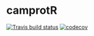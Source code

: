 camprotR
================


<!-- badges: start -->
[![Travis build status](https://travis-ci.org/CambridgeCentreForProteomics/camprotR.svg?branch=master)](https://travis-ci.org/CambridgeCentreForProteomics/camprotR)
[![codecov](https://codecov.io/gh/CambridgeCentreForProteomics/camprotR/branch/master/graph/badge.svg)](https://codecov.io/gh/CambridgeCentreForProteomics/camprotR)
<!-- badges: end -->

